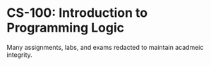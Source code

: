 # CS-100: Introduction to Programming Logic

Many assignments, labs, and exams redacted to maintain acadmeic integrity.
